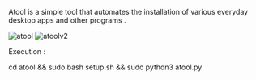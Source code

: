 Atool is a simple tool that automates the installation of various everyday desktop apps and other programs . 

![atool](https://github.com/atmcoderr/atool/assets/96727508/2db4ffc0-8567-4f3f-af2a-e897cc567552)
![atoolv2](https://github.com/atmcoderr/atool/assets/96727508/a7102f74-18a1-4b26-b489-7e2bfc8d6f14)

Execution : 

cd atool && sudo bash setup.sh  && sudo python3 atool.py 

